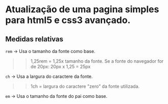 # Atualização de uma pagina simples para html5 e css3 avançado.

## Medidas relativas
`rem` -> Usa o tamanho da fonte como base.
>> 1,25rem = 1,25x tamanho da fonte.
Se a fonte do navegador for de 20px: 20px x 1,25 = 25px

`ch` -> Usa a largura do caractere da fonte.
>> 1ch = largura do caractere "zero" da fonte utilizada.

`em` -> Usa o tamanho da fonte do pai como base.
